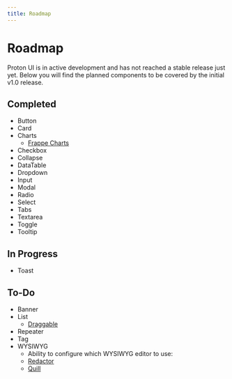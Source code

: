 ```yaml
---
title: Roadmap
---
```


# Roadmap
Proton UI is in active development and has not reached a stable release just yet. Below you will find the planned components to be covered by the initial v1.0 release.

## Completed
- Button
- Card
- Charts
    - [Frappe Charts](https://frappe.io/charts)
- Checkbox
- Collapse
- DataTable
- Dropdown
- Input
- Modal
- Radio
- Select
- Tabs
- Textarea
- Toggle
- Tooltip

## In Progress
- Toast

## To-Do
- Banner
- List
    - [Draggable](https://shopify.github.io/draggable)
- Repeater
- Tag
- WYSIWYG
    - Ability to configure which WYSIWYG editor to use:
    - [Redactor](https://imperavi.com/redactor)
    - [Quill](https://quilljs.com)